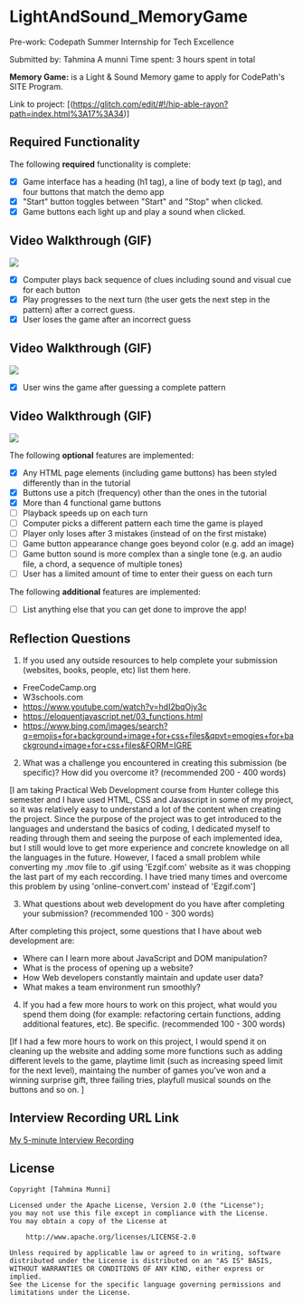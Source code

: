 # LightAndSound_MemoryGame 
Pre-work: Codepath Summer Internship for Tech Excellence

Submitted by: Tahmina A munni
Time spent: 3 hours spent in total

**Memory Game:** 
is a Light & Sound Memory game to apply for CodePath's SITE Program. 

Link to project: [(https://glitch.com/edit/#!/hip-able-rayon?path=index.html%3A17%3A34)]

## Required Functionality

The following **required** functionality is complete:

* [x] Game interface has a heading (h1 tag), a line of body text (p tag), and four buttons that match the demo app
* [x] "Start" button toggles between "Start" and "Stop" when clicked. 
* [x] Game buttons each light up and play a sound when clicked. 
## Video Walkthrough (GIF)
![](https://i.imgur.com/NTAr2lo.gif)


* [x] Computer plays back sequence of clues including sound and visual cue for each button
* [x] Play progresses to the next turn (the user gets the next step in the pattern) after a correct guess. 
* [x] User loses the game after an incorrect guess
## Video Walkthrough (GIF)

![](https://i.imgur.com/KTQ9GRH.gif)


* [x] User wins the game after guessing a complete pattern
## Video Walkthrough (GIF)
![](https://i.imgur.com/fxvpXe3.gifv)



The following **optional** features are implemented:

* [x] Any HTML page elements (including game buttons) has been styled differently than in the tutorial
* [x] Buttons use a pitch (frequency) other than the ones in the tutorial
* [x] More than 4 functional game buttons
* [ ] Playback speeds up on each turn
* [ ] Computer picks a different pattern each time the game is played
* [ ] Player only loses after 3 mistakes (instead of on the first mistake)
* [ ] Game button appearance change goes beyond color (e.g. add an image)
* [ ] Game button sound is more complex than a single tone (e.g. an audio file, a chord, a sequence of multiple tones)
* [ ] User has a limited amount of time to enter their guess on each turn

The following **additional** features are implemented:

- [ ] List anything else that you can get done to improve the app!

## Reflection Questions
1. If you used any outside resources to help complete your submission (websites, books, people, etc) list them here. 
* FreeCodeCamp.org 
* W3schools.com 
* https://www.youtube.com/watch?v=hdI2bqOjy3c
* https://eloquentjavascript.net/03_functions.html
* https://www.bing.com/images/search?q=emojis+for+background+image+for+css+files&qpvt=emogies+for+background+image+for+css+files&FORM=IGRE

2. What was a challenge you encountered in creating this submission (be specific)? How did you overcome it? (recommended 200 - 400 words) 

[I am taking Practical Web Development course from Hunter college this semester and I have used HTML, CSS and Javascript in some of my project, so it was relatively easy to understand a lot of the content when creating the project. Since the purpose of the project was to get introduced to the languages and understand the basics of coding, I dedicated myself to reading through them and seeing the purpose of each implemented idea, but I still would love to get more experience and concrete knowledge on all the languages in the future. However, I faced a small problem while converting my .mov file to .gif using 'Ezgif.com' website as it was chopping the last part of my each reccording. I have tried many times and overcome this problem by using 'online-convert.com' instead of 'Ezgif.com']

3. What questions about web development do you have after completing your submission? (recommended 100 - 300 words)
 
After completing this project, some questions that I have about web development are: 
* Where can I learn more about JavaScript and DOM manipulation? 
* What is the process of opening up a website? 
* How Web developers constantly maintain and update user data? 
* What makes a team environment run smoothly?

4. If you had a few more hours to work on this project, what would you spend them doing (for example: refactoring certain functions, adding additional features, etc). Be specific. (recommended 100 - 300 words)
 
[If I had a few more hours to work on this project, I would spend it on cleaning up the website and adding some more functions such as adding different levels to the game, playtime limit (such as increasing speed limit for the next level), maintaing the number of games you’ve won and a winning surprise gift, three failing tries, playfull musical sounds on the buttons and so on. ]



## Interview Recording URL Link

[My 5-minute Interview Recording](https://loom.com/share/ba748b8eba1745e4b20b3fe5398c1aac)


## License

    Copyright [Tahmina Munni]

    Licensed under the Apache License, Version 2.0 (the "License");
    you may not use this file except in compliance with the License.
    You may obtain a copy of the License at

        http://www.apache.org/licenses/LICENSE-2.0

    Unless required by applicable law or agreed to in writing, software
    distributed under the License is distributed on an "AS IS" BASIS,
    WITHOUT WARRANTIES OR CONDITIONS OF ANY KIND, either express or implied.
    See the License for the specific language governing permissions and
    limitations under the License.
